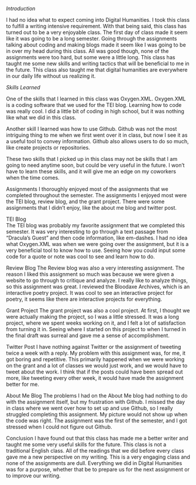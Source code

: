 *Introduction*

I had no idea what to expect coming into Digital Humanities. I took this class to fulfill a writing intensive requirement. With that being said, this class has turned out to be a very enjoyable class. The first day of class made it seem like it was going to be a long semester. Going through the assignments talking about coding and making blogs made it seem like I was going to be in over my head during this class. All was good though, none of the assignments were too hard, but some were a little long. This class has taught me some new skills and writing tactics that will be beneficial to me in the future. This class also taught me that digital humanities are everywhere in our daily life without us realizing it. 
  
_Skills Learned_

One of the skills that I learned in this class was Oxygen.XML. Oxygen.XML is a coding software that we used for the TEI blog. Learning how to code was really cool. I did a little bit of coding in high school, but it was nothing like what we did in this class. 

Another skill I learned was how to use Github. Github was not the most intriguing thing to me when we first went over it in class, but now I see it as a useful tool to convey information. Github also allows users to do so much, like create projects or repositories. 

These two skills that I picked up in this class may not be skills that I am going to need anytime soon, but could be very useful in the future. I won’t have to learn these skills, and it will give me an edge on my coworkers when the time comes.

Assignments 
I thoroughly enjoyed most of the assignments that we completed throughout the semester. The assignments I enjoyed most were the TEI blog, review blog, and the grant project. There were some assignments that I didn’t enjoy, like the about me blog and twitter post. 

TEI Blog  
The TEI blog was probably my favorite assignment that we completed this semester. It was very interesting to go through a text passage from “Dracula’s Guest” and then code information, like em-dashes. I had no idea what Oxygen.XML was when we were going over the assignment, but it is a very beneficial tool to know how to use. Seeing how you could input some code for a quote or note was cool to see and learn how to do. 

Review Blog 
The Review blog was also a very interesting assignment. The reason I liked this assignment so much was because we were given a website to go through to critique and analyze. I really like to analyze things, so this assignment was great. I reviewed the Bloodaxe Archives, which is an interactive poetry project. It was cool to see an interactive project for poetry, it seems like there are interactive projects for everything.

Grant Project 
The grant project was also a cool project. At first, I thought we were actually making the project, so I was a little stressed. It was a long project, where we spent weeks working on it, and I felt a lot of satisfaction from turning it in. Seeing where I started on this project to when I turned in the final draft was surreal and gave me a sense of accomplishment. 

Twitter Post 
I have nothing against Twitter or the assignment of tweeting twice a week with a reply. My problem with this assignment was, for me, it got boring and repetitive. This primarily happened when we were working on the grant and a lot of classes we would just work, and we would have to tweet about the work. I think that if the posts could have been spread out more, like tweeting every other week, it would have made the assignment better for me.

About Me Blog 
The problems I had on the About Me blog had nothing to do with the assignment itself, but my frustration with Github. I missed the day in class where we went over how to set up and use Github, so I really struggled completing this assignment. My picture would not show up when the code was right. The assignment was the first of the semester, and I got stressed when I could not figure out Github. 

Conclusion
I have found out that this class has made me a better writer and taught me some very useful skills for the future. This class is not a traditional English class. All of the readings that we did before every class gave me a new perspective on my writing. This is a very engaging class and none of the assignments are dull. Everything we did in Digital Humanities was for a purpose, whether that be to prepare us for the next assignment or to improve our writing.   

